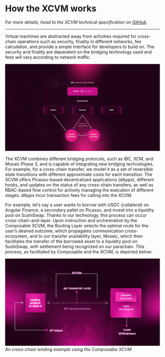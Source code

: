 # How the XCVM works

*For more details, head to the XCVM technical specification on 
[GitHub](https://github.com/ComposableFi/composable/blob/main/code/xcvm/SPEC.md).*

---

Virtual machines are abstracted away from activities required for cross-chain operations such as security, finality in 
different networks, fee calculation, and provide a simple interface for developers to build on. The security and 
finality are dependent on the bridging technology used and fees will vary according to network traffic. 

![how_the_xcvm_works](how-xcvm-works.jpg)

The XCVM combines different bridging protocols, such as IBC, XCM, and Mosaic Phase 3, and is capable of integrating new 
bridging technologies. For example, for a cross-chain transfer, we model it as a set of reversible state transitions 
with different approximate costs for each transition. The XCVM offers Picasso-based decentralized applications (dApps), 
different hooks, and updates on the status of any cross-chain transfers, as well as RBAC-based flow control for actively
managing the execution of different stages. dApps incur transaction fees for calling into the XCVM. 

For example, let’s say a user wants to borrow with USDC (collateral) on Angular Finance, a secondary pallet on Picasso, 
and invest into a liquidity pool on SushiSwap. Thanks to our technology, this process can occur cross-chain-and-layer. 
Upon instruction and orchestration by the Composable XCVM, the Routing Layer selects the optimal route for the user’s 
desired outcome, which propagates communication cross-ecosystem, and to our transfer availability layer, Mosaic, which 
then facilitates the transfer of the borrowed asset to a liquidity pool on SushiSwap, with settlement being recognized 
on our parachain. This process, as facilitated by Composable and the XCVM, is depicted below:

![cross_chain_lending_example_composable_xcvm](cross-chain-lending-example-composable-xcvm.jpg)
*An cross-chain lending example using the Composable XCVM*